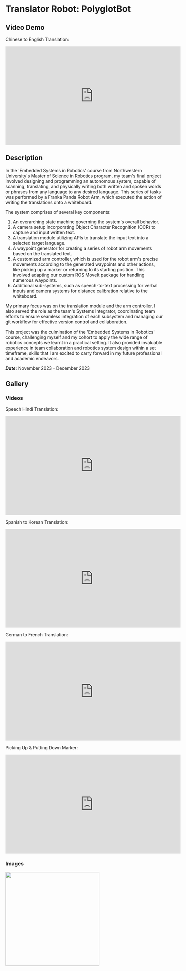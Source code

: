 # Translator Robot: PolyglotBot

## Video Demo

Chinese to English Translation:

<iframe
    width="560" height="315"
    src="https://www.youtube.com/embed/sy4E9zgzy54?si=jPzDJOh9b5M4tX44"
    frameborder="0"
    allow="autoplay; encrypted-media"
    allowfullscreen
>
</iframe>

## Description

In the 'Embedded Systems in Robotics' course from Northwestern University's Master of Science in Robotics program, my team's final project involved designing and programming an autonomous system, capable of scanning, translating, and physically writing both written and spoken words or phrases from any language to any desired language. This series of tasks was performed by a Franka Panda Robot Arm, which executed the action of writing the translations onto a whiteboard.

The system comprises of several key components:
1. An overarching state machine governing the system's overall behavior.
2. A camera setup incorporating Object Character Recognition (OCR) to capture and input written text.
3. A translation module utilizing APIs to translate the input text into a selected target language.
4. A waypoint generator for creating a series of robot arm movements based on the translated text.
5. A customized arm controller, which is used for the robot arm's precise movements according to the generated waypoints and other actions, like picking up a marker or returning to its starting position. This involved adapting our custom ROS MoveIt package for handling numerous waypoints.
6. Additional sub-systems, such as speech-to-text processing for verbal inputs and camera systems for distance calibration relative to the whiteboard.

My primary focus was on the translation module and the arm controller. I also served the role as the team's Systems Integrator, coordinating team efforts to ensure seamless integration of each subsystem and managing our git workflow for effective version control and collaboration.

This project was the culmination of the 'Embedded Systems in Robotics' course, challenging myself and my cohort to apply the wide range of robotics concepts we learnt in a practical setting. It also provided invaluable experience in team collaboration and robotics system design within a set timeframe, skills that I am excited to carry forward in my future professional and academic endeavors.

***Date:*** November 2023 - December 2023

## Gallery
### Videos

Speech Hindi Translation:

<iframe
    width="560" height="315"
    src="https://www.youtube.com/embed/3O7hmz-6AjE?si=Cnvg6NPMrGYEk7bu"
    frameborder="0"
    allow="autoplay; encrypted-media"
    allowfullscreen
>
</iframe>

Spanish to Korean Translation:

<iframe
    width="560" height="315"
    src="https://www.youtube.com/embed/v-LlxOkiSV8?si=mUhZlx9luBWg6Sy0"
    frameborder="0"
    allow="autoplay; encrypted-media"
    allowfullscreen
>
</iframe>

German to French Translation:

<iframe
    width="560" height="315"
    src="https://www.youtube.com/embed/zRbn3_JTnu4?si=xJuFgmIEKTMfRRwU"
    frameborder="0"
    allow="autoplay; encrypted-media"
    allowfullscreen
>
</iframe>

Picking Up & Putting Down Marker:

<iframe
    width="560" height="315"
    src="https://www.youtube.com/embed/hyf2UemsQXU?si=BickkqxGe-uree1P"
    frameborder="0"
    allow="autoplay; encrypted-media"
    allowfullscreen
>
</iframe>

### Images

<img src="https://github.com/dkoh555/dkoh555.github.io/assets/107823507/816b980b-b258-467c-924a-22b9e9e9e584" height="300">
